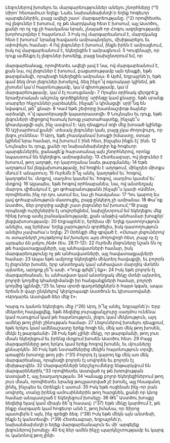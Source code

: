 
Լեզուներով խոսելու եւ մարգարեություններ անելու շնորհները
(^1) Սիրո՛ հետամուտ եղեք։ Նաեւ նախանձախնդի՛ր եղեք հոգեւոր պարգեւներին, բայց ավելի շատ՝ մարգարեությանը.
(^2) որովհետեւ ով լեզուներ է խոսում, ոչ թե մարդկանց հետ է խոսում, այլ Աստծու, քանի որ ոչ ոք չի հասկանա նրան,
չնայած որ Հոգու ազդեցությամբ խորհուրդներ է հայտնում։ 3 Իսկ ով մարգարեանում է, մարդկանց հետ է խոսում՝ նրանց
հավատն ամրապնդելու, մխիթարելու եւ սփոփելու համար։ 4 Ով լեզուներ է խոսում, ինքն իրեն է ամրացնում, իսկ ով
մարգարեանում է, եկեղեցին է ամրացնում։ 5 Կուզենայի, որ դուք ամենքդ էլ լեզուներ խոսեիք, բայց նախընտրում եմ, որ


մարգարեանաք, որովհետեւ ավելի լավ է նա, ով մարգարեանում է, քան նա, ով լեզուներ է խոսում, բացառությամբ այն
դեպքի, եթե թարգմանվի, որպեսզի եկեղեցին ամրանա։ 6 Այժմ, եղբայրնե՛ր, եթե գամ ձեզ մոտ լեզուներ խոսելով, ձեզ
ինչո՞վ օգտակար կլինեմ, թե չխոսեմ կա՛մ հայտնությամբ, կա՛մ գիտությամբ, կա՛մ մարգարեությամբ, կա՛մ էլ
ուսուցմամբ։ 7 Որպես օրինակ վերցրե՛ք երաժշտական անշունչ գործիքները՝ սրինգը կամ քնարը. եթե սրանք տարբեր
հնչյուններ չարձակեն, ինչպե՞ս կիմացվի՝ սրի՞նգ են նվագում, թե՞ քնար։ 8 Կամ եթե շեփորը խառնաշփոթ ձայներ
արձակի, ո՞վ պատերազմի կպատրաստվի։ 9 Նույնպես եւ դուք, եթե լեզուների միջոցով հստակ խոսք չարտահայտեք,
ինչպե՞ս կհասկացվի այն, ինչ ասվում է։ Այդ դեպքում օդի մեջ խոսած կլինեք։ 10 Աշխարհում քանի՜ տեսակ լեզուներ կան,
բայց չկա ժողովուրդ, որ լեզու չունենա։ 11 Արդ, եթե չհասկանամ խոսքի իմաստը, օտար կլինեմ նրա համար, ով խոսում
է ինձ հետ, ինչպես ինքն էլ՝ ինձ։ 12 Նույնպես եւ դուք, քանի որ նախանձախնդիր եք հոգեւոր պարգեւներին, ջանացե՛ք
հարստանալ այն շնորհներով, որոնք նպաստում են եկեղեցու ամրացմանը։ 13 Հետեւաբար, ով լեզուներ է խոսում, թող
աղոթի, որ կարողանա նաեւ թարգմանել։ 14 Եթե աղոթում եմ լեզվախոսությամբ, իմ հոգին է աղոթում, մինչդեռ միտքս
մնում է անպտուղ։ 15 Ուրեմն ի՞նչ անել. կաղոթեմ եւ՛ հոգով, կաղոթեմ եւ՛ մտքով, սաղմոս կասեմ եւ՛ հոգով, սաղմոս կասեմ
եւ՛ մտքով։ 16 Այլապես, եթե հոգով օրհնաբանես, նա, ով անտեղյակ մարդու վիճակում է, քո գոհաբանությանն ինչպե՞ս
կասի «Ամեն», որովհետեւ ինչ որ դու ասում ես, նա չի հասկանա։ 17 Դու կարող ես լավ գոհաբանություն մատուցել, բայց
ընկերդ չի ամրանա։ 18 Փա՜ռք Աստծու, ձեր բոլորից ավելի շատ լեզուներ եմ խոսում,^19 բայց որպեսզի ուրիշներին էլ
սովորեցնեմ, նախընտրում եմ եկեղեցու մեջ հինգ խոսք ասել բանականությամբ, քան անթիվ-անհամար խոսքեր՝
լեզվախոսությամբ։ 20 Եղբայրնե՛ր, երեխա մի՛ եղեք դատողություն անելիս, այլ երեխա՛ եղեք չարություն գործելիս, իսկ
դատողություն անելիս չափահա՛ս եղեք։ 21 Օրենքի մեջ գրված է. _«Օտար լեզուներով ու օտարների շուրթերով եմ խոսելու
այդ ժողովրդի հետ, բայց ոչ էլ այդպես են լսելու ինձ»_ (Ես. 28.11-12)։ 22 Ուրեմն լեզուները նշան են ոչ թե հավատացյալների,
այլ անհավատների համար, իսկ մարգարեությունը ոչ թե անհավատների, այլ հավատացյալների համար։ 23 Ապա եթե
ամբողջ եկեղեցին մեկտեղ հավաքվի, եւ բոլորն էլ լեզուներ խոսեն, երբ անտեղյակ կամ անհավատ մարդիկ մտնեն
այնտեղ, արդյոք չե՞ն ասի. «Դուք գժվե՞լ եք»։ 24 Իսկ եթե բոլորն էլ մարգարեանան, եւ անհավատ կամ անտեղյակ մեկը
մտնի այնտեղ, բոլորի կողմից կհանդիմանվի իր հանցանքների համար, բոլորի կողմից կքննվի,^25 եւ նրա սրտի
գաղտնիքներն ի հայտ կգան, ապա երեսն ի վայր ընկնելով՝ կերկրպագի Աստծուն եւ կխոստովանի. «Արդարեւ Աստված
ձեր մեջ է»։

Կարգ ու կանոն եկեղեցու մեջ
(^26) Արդ, ի՞նչ անել, եղբայրնե՛ր։ Երբ մեկտեղ հավաքվեք, եթե ձեզնից յուրաքանչյուրը սաղմոս ունենա կամ ուսուցում
կամ թե հայտնություն, լեզու կամ մեկնություն, այդ ամենը թող լինի շինության համար։ 27 Լեզուներով խոսելու դեպքում,
եթե երկու կամ ամենաշատը երեք հոգի են, մեկ առ մեկ թող խոսեն, մեկն էլ թարգմանի։ 28 Իսկ եթե չլինի մեկը, որ
թարգմանի, թող լուռ մնան եկեղեցում եւ իրենց մտքում խոսեն Աստծու հետ։ 29 Բայց մարգարեները թող երկու կամ երեք
հոգով խոսեն, եւ մյուսները քննարկեն։ 30 Իսկ եթե նստածներից մեկին հայտնություն տրվի, առաջին խոսողը թող լռի։
(^31) Բոլորդ էլ կարող եք մեկ առ մեկ մարգարեանալ, որպեսզի բոլորն էլ սովորեն եւ բոլորն էլ մխիթարվեն։ 32 Մարգարեների
ներշնչումները ենթարկվում են մարգարեներին,^33 որովհետեւ Աստված ոչ թե խռովության Աստված է, այլ
խաղաղության։ 34 Կանայք բոլոր եկեղեցիներում թող լուռ մնան, որովհետեւ նրանց թույլատրված չէ խոսել, այլ հնազանդ
լինել, ինչպես եւ Օրենքն է ասում։ 35 Իսկ եթե ուզենան ինչ-որ բան սովորել, տանը իրենց ամուսիններին թող հարցնեն,
քանի որ կնոջ համար անպատշաճ է եկեղեցում խոսելը։ 36 Թե՞ Աստծու խոսքը ձեզնից ելավ կամ միայն ձե՞զ հասավ։
(^37) Եթե մեկը կարծում է, թե ինքը մարգարե կամ հոգեւոր անձ է, թող իմանա, որ Տիրոջ պատվերն է այն, ինչ գրեցի ձեզ։
(^38) Իսկ եթե մեկն այն անտեսի, ինքն էլ կանտեսվի։
(^39) Հետեւաբար, եղբայրնե՛ր, նախանձախնդի՛ր եղեք մարգարեանալուն եւ մի՛ արգելեք լեզուներով խոսելը։ 40 Եվ ձեր
ամեն ինչը պարկեշտությամբ եւ կարգ ու կանոնով թող լինի։
